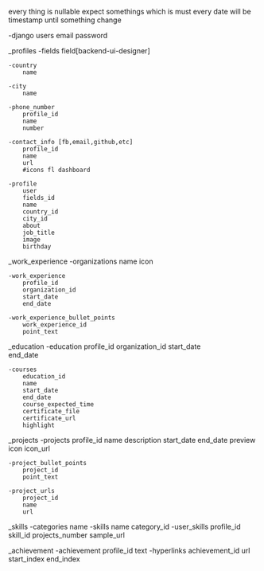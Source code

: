 every thing is nullable expect somethings which is must
every date will be timestamp until something change

-django users
    email
    password

_profiles
    -fields
        field[backend-ui-designer]

    -country
        name

    -city
        name

    -phone_number
        profile_id
        name
        number

    -contact_info [fb,email,github,etc] 
        profile_id
        name
        url
        #icons fl dashboard

    -profile
        user
        fields_id
        name
        country_id
        city_id
        about
        job_title
        image
        birthday



_work_experience
    -organizations
        name
        icon

    -work_experience
        profile_id
        organization_id
        start_date          
        end_date 

    -work_experience_bullet_points
        work_experience_id
        point_text



_education
    -education
        profile_id
        organization_id
        start_date          
        end_date       

    -courses
        education_id
        name
        start_date
        end_date
        course_expected_time
        certificate_file
        certificate_url
        highlight



_projects
    -projects
        profile_id
        name
        description
        start_date
        end_date
        preview
        icon
        icon_url

    -project_bullet_points
        project_id
        point_text

    -project_urls
        project_id
        name
        url




_skills
    -categories
        name
    -skills
        name
        category_id
    -user_skills
        profile_id
        skill_id
        projects_number
        sample_url




_achievement
    -achievement
        profile_id
        text
    -hyperlinks
        achievement_id
        url
        start_index
        end_index